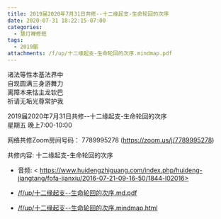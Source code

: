 ```yaml
---
title: 2019届2020年7月31日共修--十二缘起支-生命轮回的次序
date: 2020-07-31 18:22:15-07:00
categories:
  - 慧灯禅修班
tags:
  - 2019届
attachments: /f/up/十二缘起支-生命轮回的次序.mindmap.pdf
---
```

诸法等性本基法界中  
自现圆满三身游舞力  
离障本来怙主龙钦巴  
祈请无垢光尊常护我  

2019届2020年7月31日共修--十二缘起支-生命轮回的次序  
星期五 晚上7:00-10:00  

网络共修Zoom房间号码： 7789995278 (<https://zoom.us/j/7789995278>)

共修内容: 十二缘起支-生命轮回的次序                      
- 音频: < https://www.huidengzhiguang.com/index.php/huideng-jiangtang/fofa-jianxiu/2016-07-21-09-16-50/1844-l02016>           

- [/f/up/十二缘起支--生命轮回的次序.md.pdf](/f/up/十二缘起支--生命轮回的次序.md.pdf)  
- [/f/up/十二缘起支--生命轮回的次序.mindmap.html](/f/up/十二缘起支--生命轮回的次序.mindmap.html)
